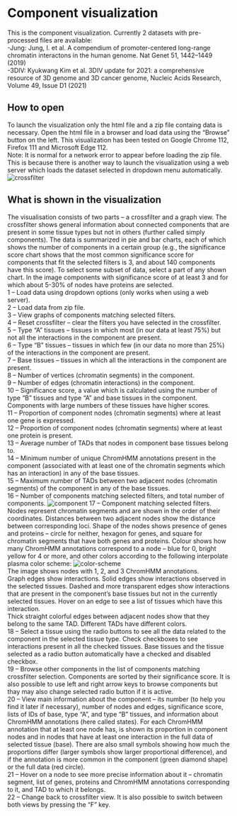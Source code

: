 # Component visualization
This is the component visualization. Currently 2 datasets with pre-processed files are available:\
-Jung: Jung, I. et al. A compendium of promoter-centered long-range chromatin interactons in the human genome. Nat Genet 51, 1442–1449 (2019)\
-3DIV: Kyukwang Kim et al. 3DIV update for 2021: a comprehensive resource of 3D genome and 3D cancer genome, Nucleic Acids Research, Volume 49, Issue D1 (2021)
## How to open
To launch the visualization only the html file and a zip file containg data is necessary. Open the html file in a browser and load data using the “Browse” button on the left. This visualization has been tested on Google Chrome 112, Firefox 111 and Microsoft Edge 112.\
Note: It is normal for a network error to appear before loading the zip file. This is because there is another way to launch the visualization using a web server which loads the dataset selected in dropdown menu automatically.
![crossfilter](https://user-images.githubusercontent.com/82528920/232642390-2e035294-08be-4149-81be-703afd0aeb09.png)
## What is shown in the visualization
The visualisation consists of two parts – a crossfilter and a graph view. The crossfilter shows general information about connected components that are present in some tissue types but not in others (further called simply components). The data is summarized in pie and bar charts, each of which shows the number of components in a certain group (e.g., the significance score chart shows that the most common significance score for components that fit the selected filters is 3, and about 140 components have this score). To select some subset of data, select a part of any shown chart. In the image components with significance score of at least 3 and for which about 5-30% of nodes have proteins are selected.\
1 – Load data using dropdown options (only works when using a web server).\
2 – Load data from zip file.\
3 – View graphs of components matching selected filters.\
4 – Reset crossfilter – clear the filters you have selected in the crossfilter.\
5 – Type “A” tissues – tissues in which most (in our data at least 75%) but not all the interactions in the component are present.\
6 – Type “B” tissues – tissues in which few (in our data no more than 25%) of the interactions in the component are present.\
7 – Base tissues – tissues in which all the interactions in the component are present.\
8 – Number of vertices (chromatin segments) in the component.\
9 – Number of edges (chromatin interactions) in the component.\
10 – Significance score, a value which is calculated using the number of type “B” tissues and type “A” and base tissues in the component. Components with large numbers of these tissues have higher scores.\
11 – Proportion of component nodes (chromatin segments) where at least one gene is expressed.\
12 – Proportion of component nodes (chromatin segments) where at least one protein is present.\
13 – Average number of TADs that nodes in component base tissues belong to.\
14 – Minimum number of unique ChromHMM annotations present in the component (associated with at least one of the chromatin segments which has an interaction) in any of the base tissues.\
15 – Maximum number of TADs between two adjacent nodes (chromatin segments) of the component in any of the base tissues.\
16 – Number of components matching selected filters, and total number of components.
![component](https://user-images.githubusercontent.com/82528920/232642900-d572a95f-ed8f-4d7e-9828-c5ec7cf62da1.png)
17 – Component matching selected filters. Nodes represent chromatin segments and are shown in the order of their coordinates. Distances between two adjacent nodes show the distance between corresponding loci. Shape of the nodes shows presence of genes and proteins – circle for neither, hexagon for genes, and square for chromatin segments that have both genes and proteins. Colour shows how many ChromHMM annotations correspond to a node – blue for 0, bright yellow for 4 or more, and other colors according to the following interpolate plasma color scheme:
![color-scheme](https://user-images.githubusercontent.com/82528920/232642990-66db4095-8044-482a-8569-99f35cc32dde.png)\
The image shows nodes with 1, 2, and 3 ChromHMM annotations.\
Graph edges show interactions. Solid edges show interactions observed in the selected tissues. Dashed and more transparent edges show interactions that are present in the component’s base tissues but not in the currently selected tissues. Hover on an edge to see a list of tissues which have this interaction.\
Thick straight colorful edges between adjacent nodes show that they belong to the same TAD. Different TADs have different colors.\
18 – Select a tissue using the radio buttons to see all the data related to the component in the selected tissue type. Check checkboxes to see interactions present in all the checked tissues. Base tissues and the tissue selected as a radio button automatically have a checked and disabled checkbox.\
19 – Browse other components in the list of components matching crossfilter selection. Components are sorted by their significance score. It is also possible to use left and right arrow keys to browse components but thay may also change selected radio button if it is active.\
20 – View main information about the component – its number (to help you find it later if necessary), number of nodes and edges, significance score, lists of IDs of base, type “A”, and type “B” tissues, and information about ChromHMM annotations (here called states). For each ChromHMM annotation that at least one node has, is shown its proportion in component nodes and in nodes that have at least one interaction in the full data of selected tissue (base). There are also small symbols showing how much the proportions differ (larger symbols show larger proportional difference), and if the annotation is more common in the component (green diamond shape) or the full data (red circle).\
21 – Hover on a node to see more precise information about it – chromatin segment, list of genes, proteins and ChromHMM annotations corresponding to it, and TAD to which it belongs.\
22 – Change back to crossfilter view. It is also possible to switch between both views by pressing the “F” key.
